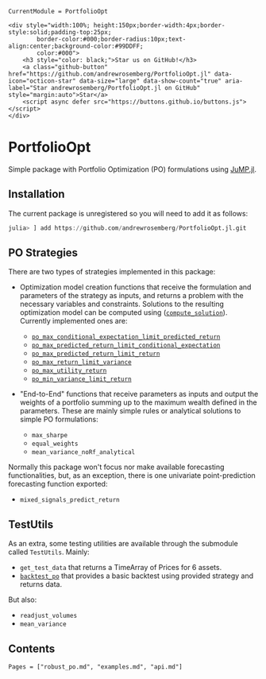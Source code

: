 ```@meta
CurrentModule = PortfolioOpt
```

```@raw html
<div style="width:100%; height:150px;border-width:4px;border-style:solid;padding-top:25px;
        border-color:#000;border-radius:10px;text-align:center;background-color:#99DDFF;
        color:#000">
    <h3 style="color: black;">Star us on GitHub!</h3>
    <a class="github-button" href="https://github.com/andrewrosemberg/PortfolioOpt.jl" data-icon="octicon-star" data-size="large" data-show-count="true" aria-label="Star andrewrosemberg/PortfolioOpt.jl on GitHub" style="margin:auto">Star</a>
    <script async defer src="https://buttons.github.io/buttons.js"></script>
</div>
```

# PortfolioOpt
Simple package with Portfolio Optimization (PO) formulations using [JuMP.jl](https://github.com/jump-dev/JuMP.jl).

## Installation

The current package is unregistered so you will need to add it as follows:

```julia
julia> ] add https://github.com/andrewrosemberg/PortfolioOpt.jl.git 
```

## PO Strategies

There are two types of strategies implemented in this package: 
 - Optimization model creation functions that receive the formulation and parameters of the strategy as inputs, and returns a problem with the necessary variables and constraints. Solutions to the resulting optimization model can be computed using ([`compute_solution`](@ref)). Currently implemented ones are: 
    - [`po_max_conditional_expectation_limit_predicted_return`](@ref)
    - [`po_max_predicted_return_limit_conditional_expectation`](@ref)
    - [`po_max_predicted_return_limit_return`](@ref)
    - [`po_max_return_limit_variance`](@ref)
    - [`po_max_utility_return`](@ref)
    - [`po_min_variance_limit_return`](@ref)

 - "End-to-End" functions that receive parameters as inputs and output the weights of a portfolio summing up to the maximum wealth defined in the parameters. These are mainly simple rules or analytical solutions to simple PO formulations: 
    - `max_sharpe` 
    - `equal_weights` 
    - `mean_variance_noRf_analytical`

Normally this package won't focus nor make available forecasting functionalities, but, as an exception, there is one univariate point-prediction forecasting function exported: 
 - `mixed_signals_predict_return`

## TestUtils

As an extra, some testing utilities are available through the submodule called `TestUtils`. 
Mainly:
 - `get_test_data` that returns a TimeArray of Prices for 6 assets.
 - [`backtest_po`](@ref) that provides a basic backtest using provided strategy and returns data.

But also:
 - `readjust_volumes`
 - `mean_variance`

## Contents
```@contents
Pages = ["robust_po.md", "examples.md", "api.md"]
```
